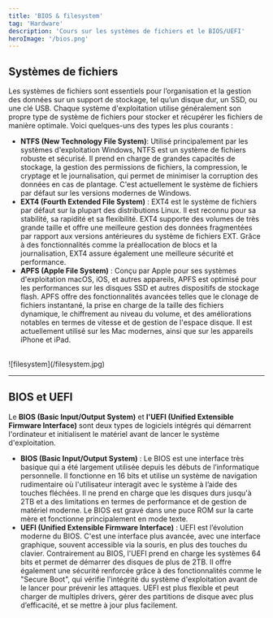 ```yaml
---
title: 'BIOS & filesystem'
tag: 'Hardware'
description: 'Cours sur les systèmes de fichiers et le BIOS/UEFI'
heroImage: '/bios.png'
---
```


## Systèmes de fichiers
Les systèmes de fichiers sont essentiels pour l’organisation et la gestion des données sur un support de stockage, tel qu’un disque dur, un SSD, ou une clé USB. Chaque système d'exploitation utilise généralement son propre type de système de fichiers pour stocker et récupérer les fichiers de manière optimale. Voici quelques-uns des types les plus courants :
<br />
- **NTFS (New Technology File System)**: Utilisé principalement par les systèmes d'exploitation Windows, NTFS est un système de fichiers robuste et sécurisé. Il prend en charge de grandes capacités de stockage, la gestion des permissions de fichiers, la compression, le cryptage et le journalisation, qui permet de minimiser la corruption des données en cas de plantage. C'est actuellement le système de fichiers par défaut sur les versions modernes de Windows.
- **EXT4 (Fourth Extended File System)** : EXT4 est le système de fichiers par défaut sur la plupart des distributions Linux. Il est reconnu pour sa stabilité, sa rapidité et sa flexibilité. EXT4 supporte des volumes de très grande taille et offre une meilleure gestion des données fragmentées par rapport aux versions antérieures du système de fichiers EXT. Grâce à des fonctionnalités comme la préallocation de blocs et la journalisation, EXT4 assure également une meilleure sécurité et performance.
- **APFS (Apple File System)** : Conçu par Apple pour ses systèmes d'exploitation macOS, iOS, et autres appareils, APFS est optimisé pour les performances sur les disques SSD et autres dispositifs de stockage flash. APFS offre des fonctionnalités avancées telles que le clonage de fichiers instantané, la prise en charge de la taille des fichiers dynamique, le chiffrement au niveau du volume, et des améliorations notables en termes de vitesse et de gestion de l'espace disque. Il est actuellement utilisé sur les Mac modernes, ainsi que sur les appareils iPhone et iPad.
<br />
![filesystem](/filesystem.jpg)
<br />
<hr />

## BIOS et UEFI
Le **BIOS (Basic Input/Output System)** et **l'UEFI (Unified Extensible Firmware Interface)** sont deux types de logiciels intégrés qui démarrent l'ordinateur et initialisent le matériel avant de lancer le système d'exploitation.
<br />
- **BIOS (Basic Input/Output System)** : Le BIOS est une interface très basique qui a été largement utilisée depuis les débuts de l’informatique personnelle. Il fonctionne en 16 bits et utilise un système de navigation rudimentaire où l'utilisateur interagit avec le système à l’aide des touches fléchées. Il ne prend en charge que les disques durs jusqu'à 2TB et a des limitations en termes de performance et de gestion de matériel moderne. Le BIOS est gravé dans une puce ROM sur la carte mère et fonctionne principalement en mode texte.
- **UEFI (Unified Extensible Firmware Interface)** : UEFI est l’évolution moderne du BIOS. C'est une interface plus avancée, avec une interface graphique, souvent accessible via la souris, en plus des touches du clavier. Contrairement au BIOS, l'UEFI prend en charge les systèmes 64 bits et permet de démarrer des disques de plus de 2TB. Il offre également une sécurité renforcée grâce à des fonctionnalités comme le "Secure Boot", qui vérifie l'intégrité du système d'exploitation avant de le lancer pour prévenir les attaques. UEFI est plus flexible et peut charger de multiples drivers, gérer des partitions de disque avec plus d’efficacité, et se mettre à jour plus facilement.